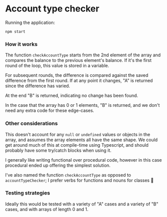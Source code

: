 # Account type checker

Running the application:

```
npm start
```

### How it works

The function `checkAccountType` starts from the 2nd element of the array
and compares the balance to the previous element's balance. If it's the first
round of the loop, this value is stored in a variable.

For subsequent rounds, the difference is compared against the saved difference from the
first round. If at any point it changes, "A" is returned since the difference has varied.

At the end "B" is returned, indicating no change has been found.

In the case that the array has 0 or 1 elements, "B" is returned, and we don't need
any extra code for these edge-cases.

### Other considerations

This doesn't account for any `null` or `undefined` values or objects in the array, and assumes
the array elements all have the same shape. We could get around much of this at compile-time
using Typescript, and should probably have some try/catch blocks when using it.

I generally like writing functional over procedural code, however in this case procedural ended up offering
the simplest solution.

I've also named the function `checkAccountType` as opposed to `accountTypeChecker`; I prefer verbs for functions
and nouns for classes 🤙

### Testing strategies

Ideally this would be tested with a variety of "A" cases and a variety of "B" cases, and with arrays of length 0 and 1.
